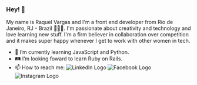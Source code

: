 ### Hey! 👋

My name is Raquel Vargas and I'm a front end developer from Rio de Janeiro, RJ - Brazil 👩🏾‍💻. I'm passionate about creativity and technology and love learning new stuff.  I'm a firm believer in collaboration over competition and it makes super happy whenever I get to work with other women in tech.  

- 🌱 I’m currently learning JavaScript and Python.
- 🛤 I’m looking foward to learn Ruby on Rails.
- 📫 How to reach me: 
  ![LinkedIn Logo](https://img.shields.io/badge/%2Fraquelavargas-%230077B5?style=flat-square&logo=linkedin&logoColor=white&link=https://www.linkedin.com/in/raquelavargas/) ![Facebook Logo](https://img.shields.io/badge/%2Fvargasraquel-%231877F2?style=flat-square&logo=facebook&logoColor=white&link=https://www.facebook.com/vargasraquel) ![Instagram Logo](https://img.shields.io/badge/%2Fraquelvargas-%23E4405F?style=flat-square&logo=instagram&logoColor=white&link=https://www.instagram.com/raquelvargas)





